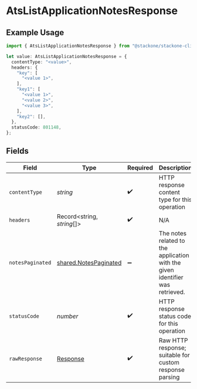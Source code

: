 # AtsListApplicationNotesResponse

## Example Usage

```typescript
import { AtsListApplicationNotesResponse } from "@stackone/stackone-client-ts/sdk/models/operations";

let value: AtsListApplicationNotesResponse = {
  contentType: "<value>",
  headers: {
    "key": [
      "<value 1>",
    ],
    "key1": [
      "<value 1>",
      "<value 2>",
      "<value 3>",
    ],
    "key2": [],
  },
  statusCode: 801148,
};
```

## Fields

| Field                                                                         | Type                                                                          | Required                                                                      | Description                                                                   |
| ----------------------------------------------------------------------------- | ----------------------------------------------------------------------------- | ----------------------------------------------------------------------------- | ----------------------------------------------------------------------------- |
| `contentType`                                                                 | *string*                                                                      | :heavy_check_mark:                                                            | HTTP response content type for this operation                                 |
| `headers`                                                                     | Record<string, *string*[]>                                                    | :heavy_check_mark:                                                            | N/A                                                                           |
| `notesPaginated`                                                              | [shared.NotesPaginated](../../../sdk/models/shared/notespaginated.md)         | :heavy_minus_sign:                                                            | The notes related to the application with the given identifier was retrieved. |
| `statusCode`                                                                  | *number*                                                                      | :heavy_check_mark:                                                            | HTTP response status code for this operation                                  |
| `rawResponse`                                                                 | [Response](https://developer.mozilla.org/en-US/docs/Web/API/Response)         | :heavy_check_mark:                                                            | Raw HTTP response; suitable for custom response parsing                       |